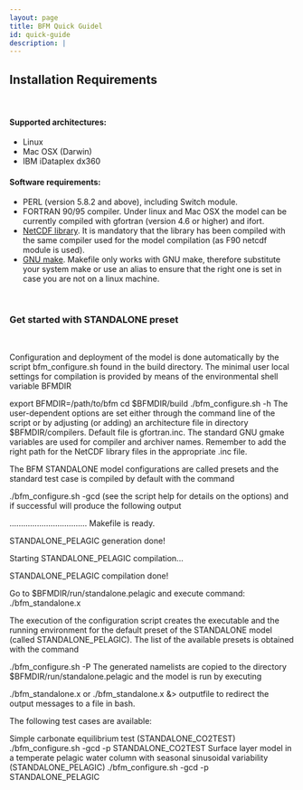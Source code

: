```yaml
---
layout: page
title: BFM Quick Guidel
id: quick-guide
description: |
---
```


## Installation Requirements

<br/>

#### Supported architectures:

- Linux
- Mac OSX (Darwin)
- IBM iDataplex dx360

#### Software requirements:

- PERL (version 5.8.2 and above), including Switch module.
- FORTRAN 90/95 compiler. Under linux and Mac OSX the model can be currently compiled with gfortran (version 4.6 or higher) and ifort.
- [NetCDF library](http://www.unidata.ucar.edu/software/netcdf). It is mandatory that the library has been compiled with the same compiler used for the model compilation (as F90 netcdf module is used).
- [GNU make](https://www.gnu.org/software/make/). Makefile only works with GNU make, therefore substitute your system make or use an alias to ensure that the right one is set in case you are not on a linux machine.

<br/>

### Get started with STANDALONE preset

<br/>

Configuration and deployment of the model is done automatically by the script bfm_configure.sh found in the build directory. The minimal user local settings for compilation is provided by means of the environmental shell variable BFMDIR

export BFMDIR=/path/to/bfm
cd $BFMDIR/build
./bfm_configure.sh -h
The user-dependent options are set either through the command line of the script or by adjusting (or adding) an architecture file in directory $BFMDIR/compilers. Default file is gfortran.inc. The standard GNU gmake variables are used for compiler and archiver names. Remember to add the right path for the NetCDF library files in the appropriate .inc file.

The BFM STANDALONE model configurations are called presets and the standard test case is compiled by default with the command

./bfm_configure.sh -gcd
(see the script help for details on the options) and if successful will produce the following output

.................................. Makefile is ready.

STANDALONE_PELAGIC generation done!

Starting STANDALONE_PELAGIC compilation...

STANDALONE_PELAGIC compilation done!

Go to $BFMDIR/run/standalone.pelagic and execute command:
./bfm_standalone.x
 



The execution of the configuration script creates the executable and the running environment for the default preset of the STANDALONE model (called STANDALONE_PELAGIC). The list of the available presets is obtained with the command

./bfm_configure.sh -P 
The generated namelists are copied to the directory $BFMDIR/run/standalone.pelagic and the model is run by executing

./bfm_standalone.x
or
./bfm_standalone.x &> outputfile
to redirect the output messages to a file in bash.

The following test cases are available:

Simple carbonate equilibrium test (STANDALONE_CO2TEST)
./bfm_configure.sh -gcd -p STANDALONE_CO2TEST
Surface layer model in a temperate pelagic water column with seasonal sinusoidal variability (STANDALONE_PELAGIC)
./bfm_configure.sh -gcd -p STANDALONE_PELAGIC


